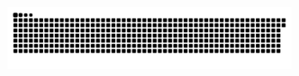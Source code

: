 <picture>
  <source media="(prefers-color-scheme: dark)" srcset="https://raw.githubusercontent.com/MarineHakobyan/MarineHakobyan/918855a4d7c4a9b4da964b2eef5af3314d36f6af/github-contribution-grid-snake-dark.svg" />
  <source media="(prefers-color-scheme: light)" srcset="https://raw.githubusercontent.com/MarineHakobyan/MarineHakobyan/918855a4d7c4a9b4da964b2eef5af3314d36f6af/github-contribution-grid-snake.svg" />
  <img alt="github-snake" src="https://raw.githubusercontent.com/MarineHakobyan/MarineHakobyan/918855a4d7c4a9b4da964b2eef5af3314d36f6af/github-contribution-grid-snake-dark.svg" />
</picture>

